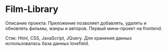 # Film-Library
 Описание проекта:
 Приложение позволяет добавлять, удалять и обновлять фильмы, жанры и авторов. 
Первый мини-проект на frontend.
 
 Стэк:
 Html, CSS, JavaScript, JQuery. Для хранения данных использовалась база данных lovefield.
  

